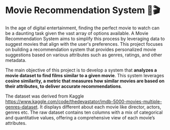 # Movie Recommendation System 🍿🎬

In the age of digital entertainment, finding the perfect movie to watch can be a daunting task given the vast array of options available. A Movie Recommendation System aims to simplify this process by leveraging data to suggest movies that align with the user's preferences. This project focuses on building a recommendation system that provides personalized movie suggestions based on various attributes such as genres, ratings, and other metadata.

The main objective of this project is to develop a system that **analyzes a movie dataset to find films similar to a given movie**. This system leverages **cosine similarity, a metric that measures how similar movies are based on their attributes, to deliver accurate recommendations**.

The dataset was derived from Kaggle https://www.kaggle.com/code/thedevastator/imdb-5000-movies-multiple-genres-dataset. It displays different about each movie like director, actors, genres etc. The raw dataset contains ten columns with a mix of categorical and quantitative values, offering a comprehensive view of each movie’s attributes.
